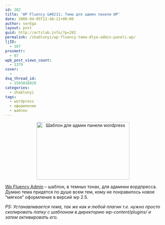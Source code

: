 ```yaml
---
id: 282
title: 'WP Fluency &#8211; Тема для админ панели WP'
date: 2008-04-05T12:48:11+00:00
author: serEga
layout: post
guid: http://artslab.info/?p=282
permalink: /shablonyi/wp-fluency-tema-dlya-admin-paneli-wp/
ljID:
  - 187
prosmotr:
  - 87
wpb_post_views_count:
  - 1379
cover:
  -
dsq_thread_id:
  - 1565016029
categories:
  - shablonyi
tags:
  - wordpress
  - оформление
  - шаблон
---
```

<p style="text-align: center;">
  <a href="{{site.img_cdn}}/fluency_admin_wordpress.jpg" class="lightview"><img class="alignnone size-medium wp-image-283" title="fluency_admin_wordpress" src="{{site.img_cdn}}/fluency_admin_wordpress-300x187.jpg" alt="Шаблон для админ панели wordpress" width="300" height="187" srcset="{{site.img_cdn}}/fluency_admin_wordpress-300x187.jpg 300w, {{site.img_cdn}}/fluency_admin_wordpress.jpg 500w" sizes="(max-width: 300px) 100vw, 300px" /></a>
</p>

<a title="Шаблон для админ панели WordPress" href="http://deanjrobinson.com/projects/fluency-admin/" target="_blank">Wp Fluency Admin</a> &#8211; шаблон, в темных тонах, для админки вордпресса. Думаю тема придется по душе всем тем, кому не понравилось новое &#8220;мягкое&#8221; оформление в версий wp 2.5.

_PS: Устанавливается тема, так же как и любой плагин т.е. нужно просто скопировать папку с шаблоном в директорию wp-content/plugins/ и затем активировать его._
